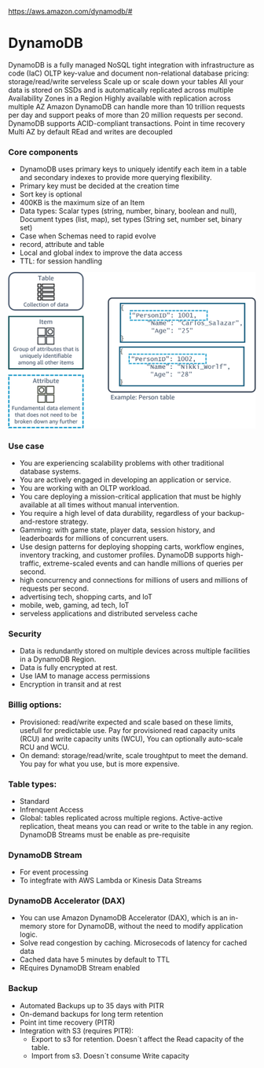 https://aws.amazon.com/dynamodb/#

# DynamoDB

DynamoDB is a fully managed NoSQL
tight integration with infrastructure as code (IaC)
OLTP
key-value and document
non-relational database
pricing: storage/read/write
serveless
Scale up or scale down your tables
All your data is stored on SSDs and is automatically replicated across multiple Availability Zones in a Region
Highly available with replication across multiple AZ
Amazon DynamoDB can handle more than 10 trillion requests per day and support peaks of more than 20 million requests per second. 
DynamoDB supports ACID-compliant transactions.
Point in time recovery
Multi AZ by default
REad and writes are decoupled

### Core components
- DynamoDB uses primary keys to uniquely identify each item in a table and secondary indexes to provide more querying flexibility.
- Primary key must be decided at the creation time
- Sort key is optional
- 400KB is the maximum size of an Item
- Data types: Scalar types (string, number, binary, boolean and null), Document types (list, map), set types (String set, number set, binary set)
- Case when Schemas need to rapid evolve
- record, attribute and table
- Local and global index to improve the data access
- TTL: for session handling

![Dynamo_DB_Components_2](/img/Dynamo_DB_Components_2.png)

### Use case
- You are experiencing scalability problems with other traditional database systems.
- You are actively engaged in developing an application or service.
- You are working with an OLTP workload.
- You care deploying a mission-critical application that must be highly available at all times without manual intervention.
- You require a high level of data durability, regardless of your backup-and-restore strategy.
- Gamming: with game state, player data, session history, and leaderboards for millions of concurrent users.
- Use design patterns for deploying shopping carts, workflow engines, inventory tracking, and customer profiles. DynamoDB supports high-traffic, extreme-scaled events and can handle millions of queries per second.
- high concurrency and connections for millions of users and millions of requests per second.
- advertising tech, shopping carts, and IoT
- mobile, web, gaming, ad tech, IoT
- serveless applications and distributed serveless cache

### Security
- Data is redundantly stored on multiple devices across multiple facilities in a DynamoDB Region.  
- Data is fully encrypted at rest.
- Use IAM to manage access permissions 
- Encryption in transit and at rest

### Billig options:
- Provisioned: read/write expected and scale based on these limits, usefull for predictable use. Pay for provisioned read capacity units (RCU) and write capacity units (WCU), You can optionally auto-scale RCU and WCU.
- On demand: storage/read/write, scale troughtput to meet the demand. You pay for what you use, but is more expensive.

### Table types: 
- Standard
- Infrenquent Access
- Global: tables replicated across multiple regions. Active-active replication, theat means you can read or write to the table in any region. DynamoDB Streams must be enable as pre-requisite

### DynamoDB Stream 
- For event processing
- To integfrate with AWS Lambda or Kinesis Data Streams  

### DynamoDB Accelerator (DAX) 
- You can use Amazon DynamoDB Accelerator (DAX), which is an in-memory store for DynamoDB, without the need to modify application logic.
- Solve read congestion by caching. Microsecods of latency for cached data
- Cached data have 5 minutes by default to TTL 
- REquires DynamoDB Stream enabled

### Backup
- Automated Backups up to 35 days with PITR
- On-demand backups for long term retention
- Point int time recovery (PITR)
- Integration with S3 (requires PITR): 
    - Export to s3 for retention. Doesn´t affect the Read capacity of the table. 
    - Import from s3. Doesn´t consume Write capacity